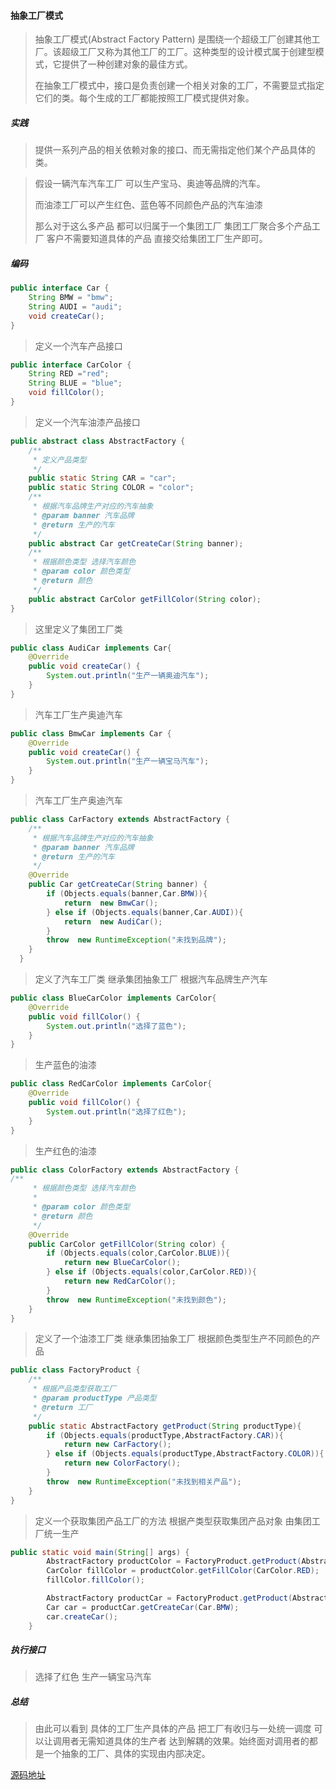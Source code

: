 #### 抽象工厂模式

> 抽象工厂模式(Abstract Factory Pattern) 是围绕一个超级工厂创建其他工厂。该超级工厂又称为其他工厂的工厂。这种类型的设计模式属于创建型模式，它提供了一种创建对象的最佳方式。
>
> 在抽象工厂模式中，接口是负责创建一个相关对象的工厂，不需要显式指定它们的类。每个生成的工厂都能按照工厂模式提供对象。

##### 实践

> 提供一系列产品的相关依赖对象的接口、而无需指定他们某个产品具体的类。

> 假设一辆汽车汽车工厂 可以生产宝马、奥迪等品牌的汽车。
>
> 而油漆工厂可以产生红色、蓝色等不同颜色产品的汽车油漆
>
> 那么对于这么多产品 都可以归属于一个集团工厂 集团工厂聚合多个产品工厂 客户不需要知道具体的产品 直接交给集团工厂生产即可。

##### 编码

```java
public interface Car {
    String BMW = "bmw";
    String AUDI = "audi";
    void createCar();
}
```

> 定义一个汽车产品接口

```java
public interface CarColor {
    String RED ="red";
    String BLUE = "blue";
    void fillColor();
}
```

> 定义一个汽车油漆产品接口

```java
public abstract class AbstractFactory {
    /**
     * 定义产品类型
     */
    public static String CAR = "car";
    public static String COLOR = "color";
    /**
     * 根据汽车品牌生产对应的汽车抽象
     * @param banner 汽车品牌
     * @return 生产的汽车
     */
    public abstract Car getCreateCar(String banner);
    /**
     * 根据颜色类型 选择汽车颜色
     * @param color 颜色类型
     * @return 颜色
     */
    public abstract CarColor getFillColor(String color);
}
```

> 这里定义了集团工厂类

```java
public class AudiCar implements Car{
    @Override
    public void createCar() {
        System.out.println("生产一辆奥迪汽车");
    }
}
```

> 汽车工厂生产奥迪汽车

```java
public class BmwCar implements Car {
    @Override
    public void createCar() {
        System.out.println("生产一辆宝马汽车");
    }
}
```

> 汽车工厂生产奥迪汽车

```java
public class CarFactory extends AbstractFactory {
    /**
     * 根据汽车品牌生产对应的汽车抽象
     * @param banner 汽车品牌
     * @return 生产的汽车
     */
    @Override
    public Car getCreateCar(String banner) {
        if (Objects.equals(banner,Car.BMW)){
            return  new BmwCar();
        } else if (Objects.equals(banner,Car.AUDI)){
            return  new AudiCar();
        }
        throw  new RuntimeException("未找到品牌");
    }
  }
```

> 定义了汽车工厂类 继承集团抽象工厂 根据汽车品牌生产汽车

```java
public class BlueCarColor implements CarColor{
    @Override
    public void fillColor() {
        System.out.println("选择了蓝色");
    }
}
```

> 生产蓝色的油漆

```java
public class RedCarColor implements CarColor{
    @Override
    public void fillColor() {
        System.out.println("选择了红色");
    }
}
```

> 生产红色的油漆

```java
public class ColorFactory extends AbstractFactory {
/**
     * 根据颜色类型 选择汽车颜色
     *
     * @param color 颜色类型
     * @return 颜色
     */
    @Override
    public CarColor getFillColor(String color) {
        if (Objects.equals(color,CarColor.BLUE)){
            return new BlueCarColor();
        } else if (Objects.equals(color,CarColor.RED)){
            return new RedCarColor();
        }
        throw  new RuntimeException("未找到颜色");
    }
}
```

> 定义了一个油漆工厂类 继承集团抽象工厂 根据颜色类型生产不同颜色的产品

```java
public class FactoryProduct {
    /**
     * 根据产品类型获取工厂
     * @param productType 产品类型
     * @return 工厂
     */
    public static AbstractFactory getProduct(String productType){
        if (Objects.equals(productType,AbstractFactory.CAR)){
            return new CarFactory();
        } else if (Objects.equals(productType,AbstractFactory.COLOR)){
            return new ColorFactory();
        }
        throw  new RuntimeException("未找到相关产品");
    }
}
```

> 定义一个获取集团产品工厂的方法 根据产类型获取集团产品对象 由集团工厂统一生产

```java
public static void main(String[] args) {
        AbstractFactory productColor = FactoryProduct.getProduct(AbstractFactory.COLOR);
        CarColor fillColor = productColor.getFillColor(CarColor.RED);
        fillColor.fillColor();

        AbstractFactory productCar = FactoryProduct.getProduct(AbstractFactory.CAR);
        Car car = productCar.getCreateCar(Car.BMW);
        car.createCar();
    }
```

##### 执行接口

> 选择了红色
> 生产一辆宝马汽车

##### 总结

> 由此可以看到 具体的工厂生产具体的产品 把工厂有收归与一处统一调度 可以让调用者无需知道具体的生产者 达到解耦的效果。始终面对调用者的都是一个抽象的工厂、具体的实现由内部决定。

[源码地址](https://github.com/Toma3610/toma-example/tree/master/toma-learning/lab-02-design-patterns/lab-02-design-patterns-abstract-factory)

